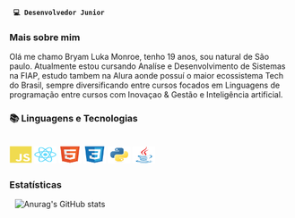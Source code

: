 **` 💻 Desenvolvedor Junior`**
### Mais sobre mim
Olá me chamo Bryam Luka Monroe, tenho 19 anos, sou natural de São paulo. Atualmente estou cursando Analíse e Desenvolvimento de Sistemas na FIAP, estudo tambem na Alura aonde possuí o maior ecossistema Tech do Brasil, sempre diversificando entre cursos focados em Linguagens de programação entre cursos com Inovaçao & Gestão e Inteligência artificial.

### 📚 Linguagens e Tecnologias
<div style="display: inline_block"><br>
  <img align="center" alt="Rafa-Js" height="30" width="40" src="https://raw.githubusercontent.com/devicons/devicon/master/icons/javascript/javascript-plain.svg">
  <img align="center" alt="Rafa-React" height="30" width="40" src="https://raw.githubusercontent.com/devicons/devicon/master/icons/react/react-original.svg">
  <img align="center" alt="Rafa-HTML" height="30" width="40" src="https://raw.githubusercontent.com/devicons/devicon/master/icons/html5/html5-original.svg">
  <img align="center" alt="Rafa-CSS" height="30" width="40" src="https://raw.githubusercontent.com/devicons/devicon/master/icons/css3/css3-original.svg">
  <img align="center" alt="Rafa-Python" height="30" width="40" src="https://raw.githubusercontent.com/devicons/devicon/master/icons/python/python-original.svg">
  <img align="center" alt="Rafa-Python" height="30" width="40" src="https://raw.githubusercontent.com/devicons/devicon/master/icons/java/java-original.svg">
</div>

##

### Estatísticas
<p>
  <img   
   align="left"
   height="200"
   style="padding-right: 10px;"
  
  ![Anurag's GitHub stats](https://github-readme-stats.vercel.app/api?username=BryamMonroe&show_icons=true&theme=radical)
</p>
<img
  align="left"
  height="200"
  style="padding-right: 10px;"
  ![Top Langs](https://github-readme-stats.vercel.app/api/top-langs/?username=anuraghazra&layout=donut&theme=radical)
/>


